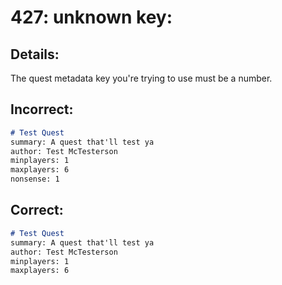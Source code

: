 # 427: unknown key: <key>
## Details:

The quest metadata key you're trying to use must be a number.
## Incorrect:

```markdown
# Test Quest
summary: A quest that'll test ya
author: Test McTesterson
minplayers: 1
maxplayers: 6
nonsense: 1
```

## Correct:

```markdown
# Test Quest
summary: A quest that'll test ya
author: Test McTesterson
minplayers: 1
maxplayers: 6
```

